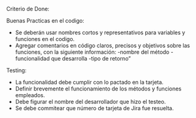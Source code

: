 Criterio de Done:

Buenas Practicas en el codigo:

* Se deberán usar nombres cortos y representativos para variables y funciones en el codigo.
* Agregar comentarios en código claros, precisos y objetivos sobre las funciones, con la siguiente información:
    -nombre del método
    -funcionalidad que desarrolla
    -tipo de retorno”

Testing:

* La funcionalidad debe cumplir con lo pactado en la tarjeta.
* Definir brevemente el funcionamiento de los métodos y funciones empleados.
* Debe figurar el nombre del desarrollador que hizo el testeo.
* Se debe commitear que número de tarjeta de Jira fue resuelta.


